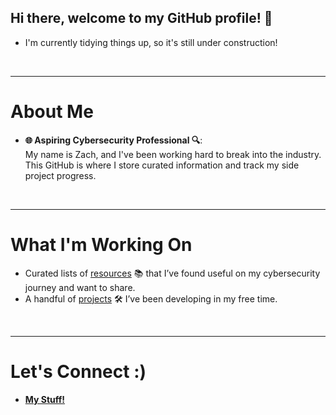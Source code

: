 ## Hi there, welcome to my GitHub profile! 👋
- I'm currently tidying things up, so it's still under construction!

<br>

---
# About Me

- **🌐 Aspiring Cybersecurity Professional 🔍**:  
  My name is Zach, and I've been working hard to break into the industry. This GitHub is where I store curated information and track my side project progress.

<br>

---
# What I'm Working On

- Curated lists of [resources](https://github.com/OmnissiahCultist/resources) 📚 that I’ve found useful on my cybersecurity journey and want to share.  
- A handful of [projects](https://github.com/OmnissiahCultist/projects) 🛠️ I’ve been developing in my free time.

<br>

---
# Let's Connect :)

- **[My Stuff!](https://linktr.ee/OmnissiahCultist)**
